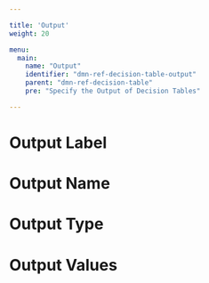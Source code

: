 ```yaml
---

title: 'Output'
weight: 20

menu:
  main:
    name: "Output"
    identifier: "dmn-ref-decision-table-output"
    parent: "dmn-ref-decision-table"
    pre: "Specify the Output of Decision Tables"

---
```


# Output Label

# Output Name

# Output Type

# Output Values
